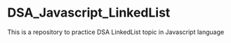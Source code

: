 # DSA_Javascript_LinkedList
This is a repository to practice DSA LinkedList topic in Javascript language
